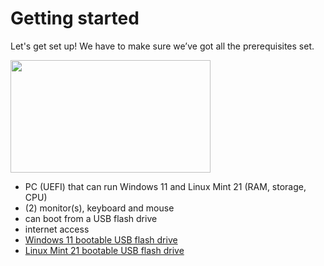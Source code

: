 # Getting started
Let's get set up! We have to make sure we’ve got all the prerequisites set.

<img src="../1280-720.png" width="320" height="180"/>

- PC (UEFI) that can run Windows 11 and Linux Mint 21 (RAM, storage, CPU)
- (2) monitor(s), keyboard and mouse
- can boot from a USB flash drive
- internet access
- [Windows 11 bootable USB flash drive](../../../howtos/windows11-bootable-usb-flash-drive/)
- [Linux Mint 21 bootable USB flash drive](../../../howtos/linuxmint21-bootable-usb-flash-drive/)
